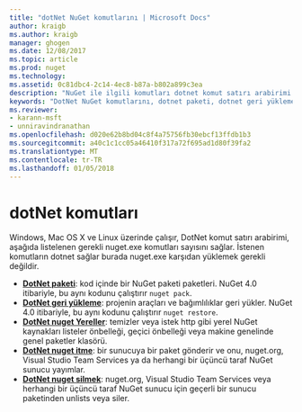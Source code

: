 ```yaml
---
title: "dotNet NuGet komutlarını | Microsoft Docs"
author: kraigb
ms.author: kraigb
manager: ghogen
ms.date: 12/08/2017
ms.topic: article
ms.prod: nuget
ms.technology: 
ms.assetid: 0c81dbc4-2c14-4ec8-b87a-b802a899c3ea
description: "NuGet ile ilgili komutları dotnet komut satırı arabirimi kullanarak için kısa bir başvuru."
keywords: "DotNet NuGet komutlarını, dotnet paketi, dotnet geri yükleme, dotnet nuget yerel öğeler, dotnet nuget itme, dotnet nuget Sil"
ms.reviewer:
- karann-msft
- unniravindranathan
ms.openlocfilehash: d020e62b8bd04c8f4a75756fb30ebcf13ffdb1b3
ms.sourcegitcommit: a40c1c1cc05a46410f317a72f695ad1d80f39fa2
ms.translationtype: MT
ms.contentlocale: tr-TR
ms.lasthandoff: 01/05/2018
---
```

# <a name="dotnet-commands"></a>dotNet komutları

Windows, Mac OS X ve Linux üzerinde çalışır, DotNet komut satırı arabirimi, aşağıda listelenen gerekli nuget.exe komutları sayısını sağlar. İstenen komutların dotnet sağlar burada nuget.exe karşıdan yüklemek gerekli değildir.

- [**DotNet paketi**](/dotnet/core/tools/dotnet-pack?tabs=netcore2x): kod içinde bir NuGet paketi paketleri. NuGet 4.0 itibariyle, bu aynı kodunu çalıştırır `nuget pack`.
- [**DotNet geri yükleme**](/dotnet/core/tools/dotnet-restore?tabs=netcore2x): projenin araçları ve bağımlılıklar geri yükler. NuGet 4.0 itibariyle, bu aynı kodunu çalıştırır `nuget restore`.
- [**DotNet nuget Yereller**](/dotnet/core/tools/dotnet-nuget-locals): temizler veya istek http gibi yerel NuGet kaynakları listeler önbelleği, geçici önbelleği veya makine genelinde genel paketler klasörü.
- [**DotNet nuget itme**](/dotnet/core/tools/dotnet-nuget-push): bir sunucuya bir paket gönderir ve onu, nuget.org, Visual Studio Team Services ya da herhangi bir üçüncü taraf NuGet sunucu yayımlar.
- [**DotNet nuget silmek**](/dotnet/core/tools/dotnet-nuget-delete): nuget.org, Visual Studio Team Services veya herhangi bir üçüncü taraf NuGet sunucu için geçerli bir sunucu paketinden unlists veya siler.
